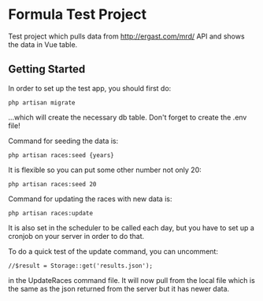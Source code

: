 # Formula Test Project

Test project which pulls data from http://ergast.com/mrd/ API and shows the data in Vue table.

## Getting Started

In order to set up the test app, you should first do:

```
php artisan migrate
```

...which will create the necessary db table. Don't forget to create the .env file!

Command for seeding the data is:

```
php artisan races:seed {years}
```

It is flexible so you can put some other number not only 20:

```
php artisan races:seed 20
```

Command for updating the races with new data is:

```
php artisan races:update
```

It is also set in the scheduler to be called each day, but you have to set up a cronjob on your server in order to do that.

To do a quick test of the update command, you can uncomment:

```
//$result = Storage::get('results.json');
```

in the UpdateRaces command file. It will now pull from the local file which is the same as the json returned from the server but it has newer data.